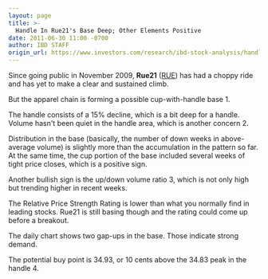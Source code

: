 ```yaml
---
layout: page
title: >-
  Handle In Rue21's Base Deep; Other Elements Positive
date: 2011-06-30 11:00 -0700
author: IBD STAFF
origin_url: https://www.investors.com/research/ibd-stock-analysis/handle-in-rue21s-base-deep-other-elements-positive/
---
```





Since going public in November 2009, **Rue21** ([RUE](https://research.investors.com/quote.aspx?symbol=RUE)) has had a choppy ride and has yet to make a clear and sustained climb.

  

But the apparel chain is forming a possible cup-with-handle base 1.

  

The handle consists of a 15% decline, which is a bit deep for a handle. Volume hasn't been quiet in the handle area, which is another concern 2.

  

Distribution in the base (basically, the number of down weeks in above-average volume) is slightly more than the accumulation in the pattern so far. At the same time, the cup portion of the base included several weeks of tight price closes, which is a positive sign.

  

Another bullish sign is the up/down volume ratio 3, which is not only high but trending higher in recent weeks.

  

The Relative Price Strength Rating is lower than what you normally find in leading stocks. Rue21 is still basing though and the rating could come up before a breakout.

  

The daily chart shows two gap-ups in the base. Those indicate strong demand.

  

The potential buy point is 34.93, or 10 cents above the 34.83 peak in the handle 4.




